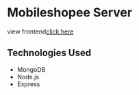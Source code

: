 # Mobileshopee Server
 view frontend[click here](https://github.com/srikanthA4/mobileshopee-client)

## Technologies Used
* MongoDB
* Node.js
* Express
